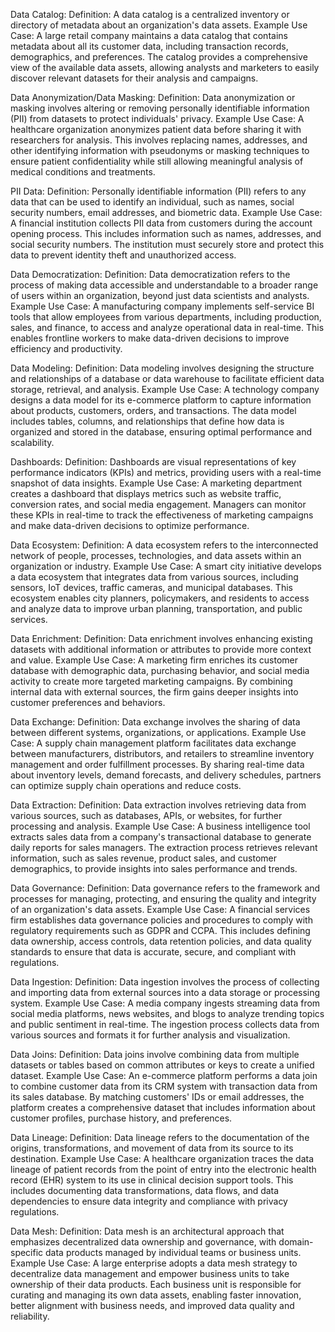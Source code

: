 Data Catalog:
Definition: A data catalog is a centralized inventory or directory of metadata about an organization's data assets.
Example Use Case: A large retail company maintains a data catalog that contains metadata about all its customer data, including transaction records, demographics, and preferences. The catalog provides a comprehensive view of the available data assets, allowing analysts and marketers to easily discover relevant datasets for their analysis and campaigns.

Data Anonymization/Data Masking:
Definition: Data anonymization or masking involves altering or removing personally identifiable information (PII) from datasets to protect individuals' privacy.
Example Use Case: A healthcare organization anonymizes patient data before sharing it with researchers for analysis. This involves replacing names, addresses, and other identifying information with pseudonyms or masking techniques to ensure patient confidentiality while still allowing meaningful analysis of medical conditions and treatments.

PII Data:
Definition: Personally identifiable information (PII) refers to any data that can be used to identify an individual, such as names, social security numbers, email addresses, and biometric data.
Example Use Case: A financial institution collects PII data from customers during the account opening process. This includes information such as names, addresses, and social security numbers. The institution must securely store and protect this data to prevent identity theft and unauthorized access.

Data Democratization:
Definition: Data democratization refers to the process of making data accessible and understandable to a broader range of users within an organization, beyond just data scientists and analysts.
Example Use Case: A manufacturing company implements self-service BI tools that allow employees from various departments, including production, sales, and finance, to access and analyze operational data in real-time. This enables frontline workers to make data-driven decisions to improve efficiency and productivity.

Data Modeling:
Definition: Data modeling involves designing the structure and relationships of a database or data warehouse to facilitate efficient data storage, retrieval, and analysis.
Example Use Case: A technology company designs a data model for its e-commerce platform to capture information about products, customers, orders, and transactions. The data model includes tables, columns, and relationships that define how data is organized and stored in the database, ensuring optimal performance and scalability.

Dashboards:
Definition: Dashboards are visual representations of key performance indicators (KPIs) and metrics, providing users with a real-time snapshot of data insights.
Example Use Case: A marketing department creates a dashboard that displays metrics such as website traffic, conversion rates, and social media engagement. Managers can monitor these KPIs in real-time to track the effectiveness of marketing campaigns and make data-driven decisions to optimize performance.

Data Ecosystem:
Definition: A data ecosystem refers to the interconnected network of people, processes, technologies, and data assets within an organization or industry.
Example Use Case: A smart city initiative develops a data ecosystem that integrates data from various sources, including sensors, IoT devices, traffic cameras, and municipal databases. This ecosystem enables city planners, policymakers, and residents to access and analyze data to improve urban planning, transportation, and public services.

Data Enrichment:
Definition: Data enrichment involves enhancing existing datasets with additional information or attributes to provide more context and value.
Example Use Case: A marketing firm enriches its customer database with demographic data, purchasing behavior, and social media activity to create more targeted marketing campaigns. By combining internal data with external sources, the firm gains deeper insights into customer preferences and behaviors.

Data Exchange:
Definition: Data exchange involves the sharing of data between different systems, organizations, or applications.
Example Use Case: A supply chain management platform facilitates data exchange between manufacturers, distributors, and retailers to streamline inventory management and order fulfillment processes. By sharing real-time data about inventory levels, demand forecasts, and delivery schedules, partners can optimize supply chain operations and reduce costs.

Data Extraction:
Definition: Data extraction involves retrieving data from various sources, such as databases, APIs, or websites, for further processing and analysis.
Example Use Case: A business intelligence tool extracts sales data from a company's transactional database to generate daily reports for sales managers. The extraction process retrieves relevant information, such as sales revenue, product sales, and customer demographics, to provide insights into sales performance and trends.

Data Governance:
Definition: Data governance refers to the framework and processes for managing, protecting, and ensuring the quality and integrity of an organization's data assets.
Example Use Case: A financial services firm establishes data governance policies and procedures to comply with regulatory requirements such as GDPR and CCPA. This includes defining data ownership, access controls, data retention policies, and data quality standards to ensure that data is accurate, secure, and compliant with regulations.

Data Ingestion:
Definition: Data ingestion involves the process of collecting and importing data from external sources into a data storage or processing system.
Example Use Case: A media company ingests streaming data from social media platforms, news websites, and blogs to analyze trending topics and public sentiment in real-time. The ingestion process collects data from various sources and formats it for further analysis and visualization.

Data Joins:
Definition: Data joins involve combining data from multiple datasets or tables based on common attributes or keys to create a unified dataset.
Example Use Case: An e-commerce platform performs a data join to combine customer data from its CRM system with transaction data from its sales database. By matching customers' IDs or email addresses, the platform creates a comprehensive dataset that includes information about customer profiles, purchase history, and preferences.

Data Lineage:
Definition: Data lineage refers to the documentation of the origins, transformations, and movement of data from its source to its destination.
Example Use Case: A healthcare organization traces the data lineage of patient records from the point of entry into the electronic health record (EHR) system to its use in clinical decision support tools. This includes documenting data transformations, data flows, and data dependencies to ensure data integrity and compliance with privacy regulations.

Data Mesh:
Definition: Data mesh is an architectural approach that emphasizes decentralized data ownership and governance, with domain-specific data products managed by individual teams or business units.
Example Use Case: A large enterprise adopts a data mesh strategy to decentralize data management and empower business units to take ownership of their data products. Each business unit is responsible for curating and managing its own data assets, enabling faster innovation, better alignment with business needs, and improved data quality and reliability.

